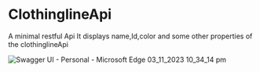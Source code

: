 # ClothinglineApi
 A minimal restful Api
 It displays name,Id,color and some other properties of the clothinglineApi






 ![Swagger UI - Personal - Microsoft​ Edge 03_11_2023 10_34_14 pm](https://github.com/Tagbovi/ClothinglineInfoApi/assets/119264693/62f72430-2763-48ea-b44b-60d78ff747a9)

